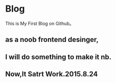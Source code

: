 # Blog
This is My First Blog on Github。
<h2>as a noob frontend desinger,<h2>
<h2>I will do something to make it nb. <h2>
Now,It Satrt Work.2015.8.24
